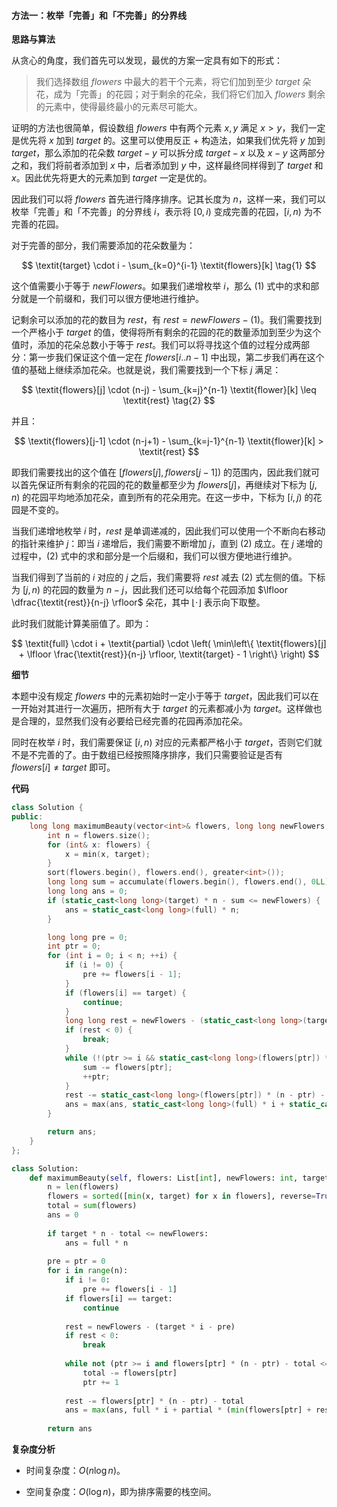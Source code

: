#### 方法一：枚举「完善」和「不完善」的分界线

**思路与算法**

从贪心的角度，我们首先可以发现，最优的方案一定具有如下的形式：

> 我们选择数组 $\textit{flowers}$ 中最大的若干个元素，将它们加到至少 $\textit{target}$ 朵花，成为「完善」的花园；对于剩余的花朵，我们将它们加入 $\textit{flowers}$ 剩余的元素中，使得最终最小的元素尽可能大。

证明的方法也很简单，假设数组 $\textit{flowers}$ 中有两个元素 $x, y$ 满足 $x > y$，我们一定是优先将 $x$ 加到 $\textit{target}$ 的。这里可以使用反正 + 构造法，如果我们优先将 $y$ 加到 $\textit{target}$，那么添加的花朵数 $\textit{target} - y$ 可以拆分成 $\textit{target} - x$ 以及 $x - y$ 这两部分之和，我们将前者添加到 $x$ 中，后者添加到 $y$ 中，这样最终同样得到了 $\textit{target}$ 和 $x$。因此优先将更大的元素加到 $\textit{target}$ 一定是优的。

因此我们可以将 $\textit{flowers}$ 首先进行降序排序。记其长度为 $n$，这样一来，我们可以枚举「完善」和「不完善」的分界线 $i$，表示将 $[0, i)$ 变成完善的花园，$[i, n)$ 为不完善的花园。

对于完善的部分，我们需要添加的花朵数量为：

$$
\textit{target} \cdot i - \sum_{k=0}^{i-1} \textit{flowers}[k] \tag{1}
$$

这个值需要小于等于 $\textit{newFlowers}$。如果我们递增枚举 $i$，那么 $(1)$ 式中的求和部分就是一个前缀和，我们可以很方便地进行维护。

记剩余可以添加的花的数目为 $\textit{rest}$，有 $\textit{rest} = \textit{newFlowers} - (1)$。我们需要找到一个严格小于 $\textit{target}$ 的值，使得将所有剩余的花园的花的数量添加到至少为这个值时，添加的花朵总数小于等于 $\textit{rest}$。我们可以将寻找这个值的过程分成两部分：第一步我们保证这个值一定在 $\textit{flowers}[i .. n-1]$ 中出现，第二步我们再在这个值的基础上继续添加花朵。也就是说，我们需要找到一个下标 $j$ 满足：

$$
\textit{flowers}[j] \cdot (n-j) - \sum_{k=j}^{n-1} \textit{flower}[k] \leq \textit{rest} \tag{2}
$$

并且：

$$
\textit{flowers}[j-1] \cdot (n-j+1) - \sum_{k=j-1}^{n-1} \textit{flower}[k] > \textit{rest}
$$

即我们需要找出的这个值在 $\big[\textit{flowers}[j], \textit{flowers}[j-1]\big)$ 的范围内，因此我们就可以首先保证所有剩余的花园的花的数量都至少为 $\textit{flowers}[j]$，再继续对下标为 $[j, n)$ 的花园平均地添加花朵，直到所有的花朵用完。在这一步中，下标为 $[i, j)$ 的花园是不变的。

当我们递增地枚举 $i$ 时，$\textit{rest}$ 是单调递减的，因此我们可以使用一个不断向右移动的指针来维护 $j$：即当 $i$ 递增后，我们需要不断增加 $j$，直到 $(2)$ 成立。在 $j$ 递增的过程中，$(2)$ 式中的求和部分是一个后缀和，我们可以很方便地进行维护。

当我们得到了当前的 $i$ 对应的 $j$ 之后，我们需要将 $\textit{rest}$ 减去 $(2)$ 式左侧的值。下标为 $[j, n)$ 的花园的数量为 $n-j$，因此我们还可以给每个花园添加 $\lfloor \dfrac{\textit{rest}}{n-j} \rfloor$ 朵花，其中 $\lfloor \cdot \rfloor$ 表示向下取整。

此时我们就能计算美丽值了。即为：

$$
\textit{full} \cdot i + \textit{partial} \cdot \left( \min\left\{ \textit{flowers}[j] + \lfloor \frac{\textit{rest}}{n-j} \rfloor, \textit{target} - 1 \right\} \right)
$$

**细节**

本题中没有规定 $\textit{flowers}$ 中的元素初始时一定小于等于 $\textit{target}$，因此我们可以在一开始对其进行一次遍历，把所有大于 $\textit{target}$ 的元素都减小为 $\textit{target}$。这样做也是合理的，显然我们没有必要给已经完善的花园再添加花朵。

同时在枚举 $i$ 时，我们需要保证 $[i, n)$ 对应的元素都严格小于 $\textit{target}$，否则它们就不是不完善的了。由于数组已经按照降序排序，我们只需要验证是否有 $\textit{flowers}[i] \neq \textit{target}$ 即可。

**代码**

```C++ [sol1-C++]
class Solution {
public:
    long long maximumBeauty(vector<int>& flowers, long long newFlowers, int target, int full, int partial) {
        int n = flowers.size();
        for (int& x: flowers) {
            x = min(x, target);
        }
        sort(flowers.begin(), flowers.end(), greater<int>());
        long long sum = accumulate(flowers.begin(), flowers.end(), 0LL);
        long long ans = 0;
        if (static_cast<long long>(target) * n - sum <= newFlowers) {
            ans = static_cast<long long>(full) * n;
        }

        long long pre = 0;
        int ptr = 0;
        for (int i = 0; i < n; ++i) {
            if (i != 0) {
                pre += flowers[i - 1];
            }
            if (flowers[i] == target) {
                continue;
            }
            long long rest = newFlowers - (static_cast<long long>(target) * i - pre);
            if (rest < 0) {
                break;
            }
            while (!(ptr >= i && static_cast<long long>(flowers[ptr]) * (n - ptr) - sum <= rest)) {
                sum -= flowers[ptr];
                ++ptr;
            }
            rest -= static_cast<long long>(flowers[ptr]) * (n - ptr) - sum;
            ans = max(ans, static_cast<long long>(full) * i + static_cast<long long>(partial) * (min(flowers[ptr] + rest / (n - ptr), static_cast<long long>(target) - 1)));
        }

        return ans;
    }
};
```

```Python [sol1-Python3]
class Solution:
    def maximumBeauty(self, flowers: List[int], newFlowers: int, target: int, full: int, partial: int) -> int:
        n = len(flowers)
        flowers = sorted([min(x, target) for x in flowers], reverse=True)
        total = sum(flowers)
        ans = 0
        
        if target * n - total <= newFlowers:
            ans = full * n
        
        pre = ptr = 0
        for i in range(n):
            if i != 0:
                pre += flowers[i - 1]
            if flowers[i] == target:
                continue
            
            rest = newFlowers - (target * i - pre)
            if rest < 0:
                break
            
            while not (ptr >= i and flowers[ptr] * (n - ptr) - total <= rest):
                total -= flowers[ptr]
                ptr += 1
            
            rest -= flowers[ptr] * (n - ptr) - total
            ans = max(ans, full * i + partial * (min(flowers[ptr] + rest // (n - ptr), target - 1)))
    
        return ans
```

**复杂度分析**

- 时间复杂度：$O(n \log n)$。

- 空间复杂度：$O(\log n)$，即为排序需要的栈空间。